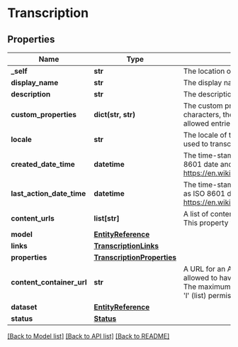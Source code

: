 # Transcription

## Properties
Name | Type | Description | Notes
------------ | ------------- | ------------- | -------------
**_self** | **str** | The location of this entity. | [optional] 
**display_name** | **str** | The display name of the object. | 
**description** | **str** | The description of the object. | [optional] 
**custom_properties** | **dict(str, str)** | The custom properties of this entity. The maximum allowed key length is 64 characters, the maximum allowed value length is 256 characters and the count of allowed entries is 10. | [optional] 
**locale** | **str** | The locale of the contained data. If Language Identification is used, this locale is used to transcribe speech for which no language could be detected. | 
**created_date_time** | **datetime** | The time-stamp when the object was created. The time stamp is encoded as ISO 8601 date and time format (\&quot;YYYY-MM-DDThh:mm:ssZ\&quot;, see https://en.wikipedia.org/wiki/ISO_8601#Combined_date_and_time_representations). | [optional] 
**last_action_date_time** | **datetime** | The time-stamp when the current status was entered. The time stamp is encoded as ISO 8601 date and time format (\&quot;YYYY-MM-DDThh:mm:ssZ\&quot;, see https://en.wikipedia.org/wiki/ISO_8601#Combined_date_and_time_representations). | [optional] 
**content_urls** | **list[str]** | A list of content urls to get audio files to transcribe. Up to 1000 urls are allowed. This property will not be returned in a response. | [optional] 
**model** | [**EntityReference**](EntityReference.md) |  | [optional] 
**links** | [**TranscriptionLinks**](TranscriptionLinks.md) |  | [optional] 
**properties** | [**TranscriptionProperties**](TranscriptionProperties.md) |  | 
**content_container_url** | **str** | A URL for an Azure blob container that contains the audio files. A container is allowed to have a maximum size of 5GB and a maximum number of 10000 blobs. The maximum size for a blob is 2.5GB. Container SAS should contain &#39;r&#39; (read) and &#39;l&#39; (list) permissions. This property will not be returned in a response. | [optional] 
**dataset** | [**EntityReference**](EntityReference.md) |  | [optional] 
**status** | [**Status**](Status.md) |  | [optional] 

[[Back to Model list]](../README.md#documentation-for-models) [[Back to API list]](../README.md#documentation-for-api-endpoints) [[Back to README]](../README.md)


